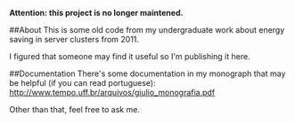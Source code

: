 **Attention: this project is no longer maintened.**

##About
This is some old code from my undergraduate work about energy saving in server clusters from 2011.

I figured that someone may find it useful so I'm publishing it here.

##Documentation
There's some documentation in my monograph that may be helpful (if you can read portuguese): http://www.tempo.uff.br/arquivos/giulio_monografia.pdf

Other than that, feel free to ask me.